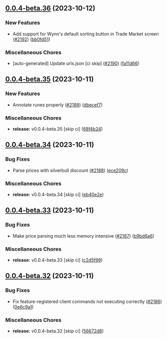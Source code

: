 ## [0.0.4-beta.36](https://github.com/Wynntils/Artemis/compare/v0.0.4-beta.35...v0.0.4-beta.36) (2023-10-12)


### New Features

* Add support for Wynn's default sorting button in Trade Market screen ([#2192](https://github.com/Wynntils/Artemis/issues/2192)) ([bb0fd51](https://github.com/Wynntils/Artemis/commit/bb0fd513d33c07ae5df0827926426e8aa5e7fdd2))


### Miscellaneous Chores

* [auto-generated] Update urls.json [ci skip] ([#2190](https://github.com/Wynntils/Artemis/issues/2190)) ([fa11d66](https://github.com/Wynntils/Artemis/commit/fa11d66ed059b02d1753af861c2962fed39fe5c8))

## [0.0.4-beta.35](https://github.com/Wynntils/Artemis/compare/v0.0.4-beta.34...v0.0.4-beta.35) (2023-10-11)


### New Features

* Annotate runes properly ([#2189](https://github.com/Wynntils/Artemis/issues/2189)) ([dbecef7](https://github.com/Wynntils/Artemis/commit/dbecef71ffdc2b78646d75bf5445a8176c03adaf))


### Miscellaneous Chores

* **release:** v0.0.4-beta.35 [skip ci] ([68f4b24](https://github.com/Wynntils/Artemis/commit/68f4b246a5f5a9692efb3cdaf0c1ccd9efc9175b))

## [0.0.4-beta.34](https://github.com/Wynntils/Artemis/compare/v0.0.4-beta.33...v0.0.4-beta.34) (2023-10-11)


### Bug Fixes

* Parse prices with silverbull discount ([#2188](https://github.com/Wynntils/Artemis/issues/2188)) ([ece209c](https://github.com/Wynntils/Artemis/commit/ece209c07d3ddee345365798477230aa7828a767))


### Miscellaneous Chores

* **release:** v0.0.4-beta.34 [skip ci] ([eb40e2e](https://github.com/Wynntils/Artemis/commit/eb40e2e40a4c3c80807d80a9bf5293d5bc86d37c))

## [0.0.4-beta.33](https://github.com/Wynntils/Artemis/compare/v0.0.4-beta.32...v0.0.4-beta.33) (2023-10-11)


### Bug Fixes

* Make price parsing much less memory intensive ([#2187](https://github.com/Wynntils/Artemis/issues/2187)) ([b9bd6a6](https://github.com/Wynntils/Artemis/commit/b9bd6a6caa5c23e46d67286f80ee5240a66d19d1))


### Miscellaneous Chores

* **release:** v0.0.4-beta.33 [skip ci] ([c2d5f99](https://github.com/Wynntils/Artemis/commit/c2d5f99f000628cded0193bd0386b05df8bf9c77))

## [0.0.4-beta.32](https://github.com/Wynntils/Artemis/compare/v0.0.4-beta.31...v0.0.4-beta.32) (2023-10-11)


### Bug Fixes

* Fix feature-registered client commands not executing correctly ([#2186](https://github.com/Wynntils/Artemis/issues/2186)) ([0e6c9a1](https://github.com/Wynntils/Artemis/commit/0e6c9a13787ba67169470d8253cb8fcca635337c))


### Miscellaneous Chores

* **release:** v0.0.4-beta.32 [skip ci] ([56672d8](https://github.com/Wynntils/Artemis/commit/56672d8c871db4c6ae0178949d9fe161acdd832c))

